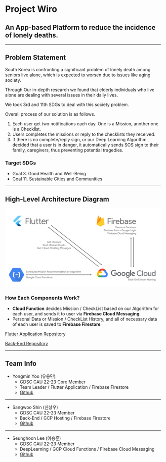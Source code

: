 # Project Wiro

## An App-based Platform to reduce the incidence of lonely deaths.

---

## Problem Statement

South Korea is confronting a significant problem of lonely death among seniors live alone,
which is expected to worsen due to issues like aging society.

Through Our in-depth research we found that elderly individuals
who live alone are dealing with several issues in their daily lives.

We took 3rd and 11th SDGs to deal with this society problem.

Overall process of our solution is as follows.

1. Each user get two notifications each day. One is a Mission, another one is a Checklist.
2. Users completes the missions or reply to the checklists they received.
3. If there is no complete/reply sign, or our Deep Learning Algorithm decided that a user is in danger, it automatically sends SOS sign to their family, caregivers, thus preventing potential tragedies.

### Target SDGs

- Goal 3. Good Health and Well-Being
- Goal 11. Sustainable Cities and Communities

---

## High-Level Architecture Diagram

<img src="assets/README_Architecture.png"></img>

### How Each Components Work?

- **Cloud Function** decides Mission / CheckList based on our Algorithm for each user, and sends it to user via **Firebase Cloud Messaging**
- Personal Data or Mission / CheckList History, and all of necessary data of each user is saved to **Firebase Firestore**

[Flutter Application Repository](https://github.com/GDSC-CAU/Solution-Challenge-Team-2-Flutter-App)

[Back-End Repository](https://github.com/GDSC-CAU/Solution-Challenge-Team-2-Spring-BE)

---

## Team Info

- Yongmin Yoo (유용민)
    - GDSC CAU 22-23 Core Member
    - Team Leader / Flutter Application / Firebase Firestore
    - [Github](https://github.com/yymin1022)

---

- Sangwoo Shin (신상우)
    - GDSC CAU 22-23 Member
    - Back-End / GCP Hosting / Firebase Firestore
    - [Github](https://github.com/sangwoonoel)

---

- Seunghoon Lee (이승훈)
    - GDSC CAU 22-23 Member
    - DeepLearning / GCP Cloud Functions / Firebase Cloud Messaging
    - [Github](https://github.com/sicmokil)
